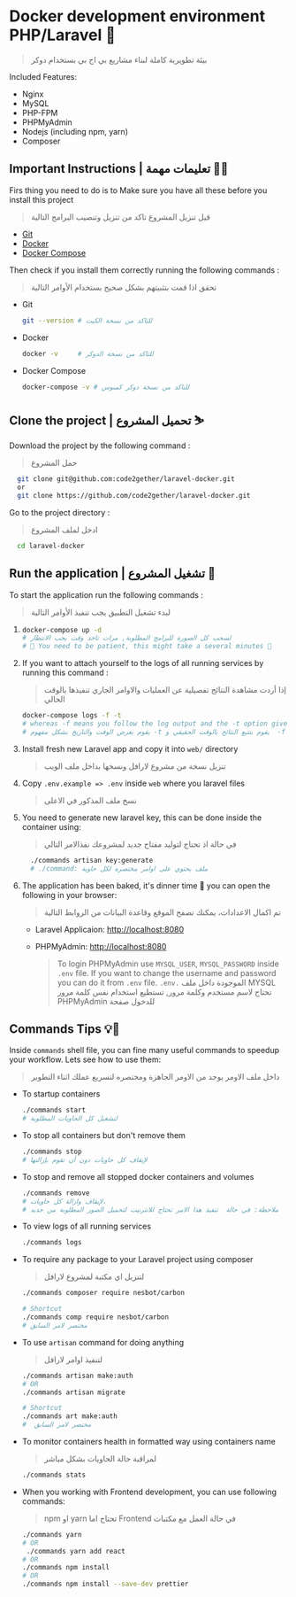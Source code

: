 # Docker development environment PHP/Laravel 🐳

> بيئة تطويرية كاملة لبناء مشاريع بي اج بي بستخدام دوكر

Included Features:

- Nginx
- MySQL
- PHP-FPM
- PHPMyAdmin
- Nodejs (including npm, yarn)
- Composer

## Important Instructions | تعليمات مهمة 💁‍♂️

Firs thing you need to do is to Make sure you have all these before you install this project

> قبل تنزيل المشروع تاكد من تنزيل وتنصيب البرامج التالية

- [Git](https://git-scm.com/downloads)
- [Docker](https://docs.docker.com/engine/installation/)
- [Docker Compose](https://docs.docker.com/compose/install/)

Then check if you install them correctly running the following commands :

> تحقق اذا قمت بتثبيتهم بشكل صحيح بستخدام الأوامر التالية

- Git
  ```sh
  git --version # للتاكد من نسخة الكيت
  ```
- Docker
  ```sh
  docker -v     # للتاكد من نسخة الدوكر
  ```
- Docker Compose
  ```sh
  docker-compose -v # للتاكد من نسخة دوكر كمبوس
  ```

## Clone the project | تحميل المشروع ⛷

Download the project by the following command :

> حمل المشروع

```sh
  git clone git@github.com:code2gether/laravel-docker.git
  or
  git clone https://github.com/code2gether/laravel-docker.git
```

Go to the project directory :

> ادخل لملف المشروع

```sh
  cd laravel-docker
```

## Run the application | تشغيل المشروع 🚀

To start the application run the following commands :

> لبدء تشغيل التطبيق يجب تنفيذ الأوامر التالية

1.  ```sh
    docker-compose up -d
    # لسحب كل الصورة للبرامج المطلوبة, مرات تاخذ وقت يجب الانتظار
    # 🐢 You need to be patient, this might take a several minutes 🐢
    ```

2.  If you want to attach yourself to the logs of all running services by running this command :

    > إذا أردت مشاهدة النتائج تفصيلية عن العمليات والاوامر الجاري تنفيذها بالوقت الحالي

    ```sh
    docker-compose logs -f -t
    # whereas -f means you follow the log output and the -t option gives you nice timestamps
    # يقوم بعرض الوقت والتاريخ بشكل مفهوم -t يقوم بتتبع النتائج بالوقت الحقيقي و  -f بينما
    ```

3.  Install fresh new Laravel app and copy it into `web/` directory

    > تنزيل نسخة من مشروع لارافل ونسخها بداخل ملف الويب

4.  Copy `.env.example => .env` inside `web` where you laravel files

    > نسخ ملف المذكور في الاعلى

5.  You need to generate new laravel key, this can be done inside the container using:

    > في حالة اذ تحتاج لتوليد مفتاح جديد لمشروعك نفذالامر التالي

    ```sh
      ./commands artisan key:generate
      # ./command: ملف يحتوي على اوامر مختصره لكل حاوية
    ```

6.  The application has been baked, it's dinner time 🍔 you can open the following in your browser:

    > تم اكمال الاعدادات، يمكنك تصفح الموقع وقاعدة البيانات من الروابط التالية

    - Laravel Applicaion: [http://localhost:8080](http://localhost:8080)
    - PHPMyAdmin: [http://localhost:8080](http://localhost:8080/)

      > To login PHPMyAdmin use `MYSQL_USER`, `MYSQL_PASSWORD` inside `.env` file. If you want to change the username and password you can do it from `.env` file.
      > `.env.` الموجودة داخل ملف MYSQL تحتاج لاسم مستخدم وكلمة مرور, تستطيع استخدام نفس كلمة مرور PHPMyAdmin للدخول صفحة

## Commands Tips 💡🐳

Inside `commands` shell file, you can fine many useful commands to speedup your workflow. Lets see how to use them:

> داخل ملف الاومر يوجد من الاومر الجاهزة ومختصره لتسريع عملك اثناء التطوير

- To startup containers

  ```sh
  ./commands start
  # لتشغيل كل الحاويات المطلوبة
  ```

- To stop all containers but don't remove them

  ```sh
  ./commands stop
  # لإيقاف كل حاويات دون أن تقوم بإزالتها
  ```

- To stop and remove all stopped docker containers and volumes

  ```sh
  ./commands remove
  # لإيقاف وازالة كل حاويات.
  # ملاحظة: في حالة  تنفيذ هذا الامر تحتاج للانترنيت لتحميل الصور المطلوبة من جديد
  ```

- To view logs of all running services

  ```sh
  ./commands logs
  ```

- To require any package to your Laravel project using composer

  > لتنزيل اي مكتبة لمشروع لارافل

  ```sh
  ./commands composer require nesbot/carbon

  # Shortcut
  ./commands comp require nesbot/carbon
  # مختصر لامر السابق
  ```

- To use `artisan` command for doing anything

  > لتنفيذ اوامر لارافل

  ```sh
  ./commands artisan make:auth
  # OR
  ./commands artisan migrate

  # Shortcut
  ./commands art make:auth
  #  مختصر لامر السابق
  ```

- To monitor containers health in formatted way using containers name

  > لمراقبة حالة الحاويات بشكل مباشر

  ```sh
  ./commands stats
  ```

- When you working with Frontend development, you can use following commands:
  > npm او yarn تحتاج اما Frontend في حالة العمل مع مكتبات
  ```sh
  ./commands yarn
  # OR
   ./commands yarn add react
  # OR
  ./commands npm install
  # OR
  ./commands npm install --save-dev prettier
  ```
